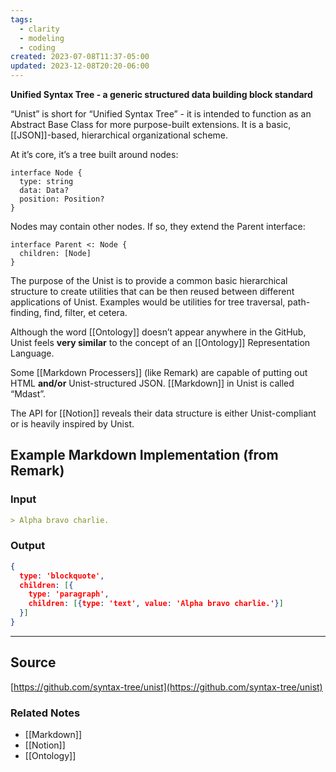 ```yaml
---
tags:
  - clarity
  - modeling
  - coding
created: 2023-07-08T11:37-05:00
updated: 2023-12-08T20:20-06:00
---
```

**Unified Syntax Tree - a generic structured data building block standard**

“Unist” is short for “Unified Syntax Tree” - it is intended to function as an Abstract Base Class for more purpose-built extensions. It is a basic, [[JSON]]-based, hierarchical organizational scheme.

At it’s core, it’s a tree built around nodes:

```tsx
interface Node {
  type: string
  data: Data?
  position: Position?
}
```

Nodes may contain other nodes. If so, they extend the Parent interface:

```tsx
interface Parent <: Node {
  children: [Node]
}
```

The purpose of the Unist is to provide a common basic hierarchical structure to create utilities that can be then reused between different applications of Unist. Examples would be utilities for tree traversal, path-finding, find, filter, et cetera.

Although the word [[Ontology]] doesn’t appear anywhere in the GitHub, Unist feels **very similar** to the concept of an [[Ontology]] Representation Language. 

Some [[Markdown Processers]] (like Remark) are capable of putting out HTML ************and/or************ Unist-structured JSON. [[Markdown]] in Unist is called “Mdast”. 

The API for [[Notion]] reveals their data structure is either Unist-compliant or is heavily inspired by Unist.

## Example Markdown Implementation (from Remark)

### Input

```markdown
> Alpha bravo charlie.
```

### Output

```json
{
  type: 'blockquote',
  children: [{
    type: 'paragraph',
    children: [{type: 'text', value: 'Alpha bravo charlie.'}]
  }]
}
```

---

## Source
[https://github.com/syntax-tree/unist](https://github.com/syntax-tree/unist)

### Related Notes
- [[Markdown]] 
- [[Notion]] 
- [[Ontology]]